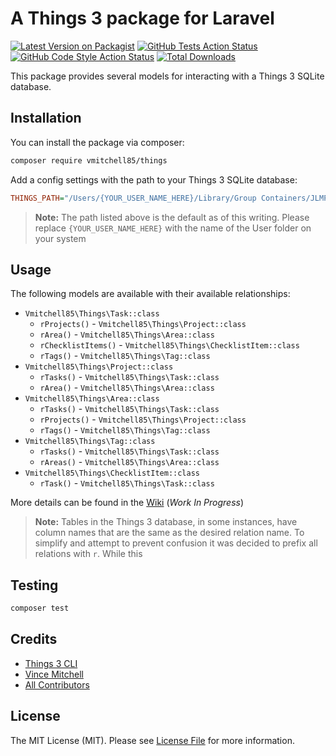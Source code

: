 # A Things 3 package for Laravel

[![Latest Version on Packagist](https://img.shields.io/packagist/v/vmitchell85/things.svg?style=flat-square)](https://packagist.org/packages/vmitchell85/things)
[![GitHub Tests Action Status](https://img.shields.io/github/workflow/status/vmitchell85/things/run-tests?label=tests)](https://github.com/vmitchell85/things/actions?query=workflow%3ATests+branch%3Amaster)
[![GitHub Code Style Action Status](https://img.shields.io/github/workflow/status/vmitchell85/things/Check%20&%20fix%20styling?label=code%20style)](https://github.com/vmitchell85/things/actions?query=workflow%3A"Check+%26+fix+styling"+branch%3Amaster)
[![Total Downloads](https://img.shields.io/packagist/dt/vmitchell85/things.svg?style=flat-square)](https://packagist.org/packages/vmitchell85/things)

This package provides several models for interacting with a Things 3 SQLite database.

## Installation

You can install the package via composer:

```bash
composer require vmitchell85/things
```

Add a config settings with the path to your Things 3 SQLite database:

```ini
THINGS_PATH="/Users/{YOUR_USER_NAME_HERE}/Library/Group Containers/JLMPQHK86H.com.culturedcode.ThingsMac/Things Database.thingsdatabase/main.sqlite"
```

> **Note:** The path listed above is the default as of this writing. Please replace `{YOUR_USER_NAME_HERE}` with the name of the User folder on your system

## Usage

The following models are available with their available relationships:
- `Vmitchell85\Things\Task::class`
    - `rProjects()` - `Vmitchell85\Things\Project::class`
    - `rArea()` - `Vmitchell85\Things\Area::class`
    - `rChecklistItems()` - `Vmitchell85\Things\ChecklistItem::class`
    - `rTags()` - `Vmitchell85\Things\Tag::class`
- `Vmitchell85\Things\Project::class`
    - `rTasks()` - `Vmitchell85\Things\Task::class`
    - `rArea()` - `Vmitchell85\Things\Area::class`
- `Vmitchell85\Things\Area::class`
    - `rTasks()` - `Vmitchell85\Things\Task::class`
    - `rProjects()` - `Vmitchell85\Things\Project::class`
    - `rTags()` - `Vmitchell85\Things\Tag::class`
- `Vmitchell85\Things\Tag::class`
    - `rTasks()` - `Vmitchell85\Things\Task::class`
    - `rAreas()` - `Vmitchell85\Things\Area::class`
- `Vmitchell85\Things\ChecklistItem::class`
    - `rTask()` - `Vmitchell85\Things\Task::class`

More details can be found in the [Wiki](https://github.com/vmitchell85/things/wiki) (*Work In Progress*)

> **Note:** Tables in the Things 3 database, in some instances, have column names that are the same as the desired relation name. To simplify and attempt to prevent confusion it was decided to prefix all relations with `r`. While this 

## Testing

```bash
composer test
```

## Credits

- [Things 3 CLI](https://github.com/alexanderwillner/things.sh)
- [Vince Mitchell](https://github.com/vmitchell85)
- [All Contributors](../../contributors)

## License

The MIT License (MIT). Please see [License File](LICENSE.md) for more information.
